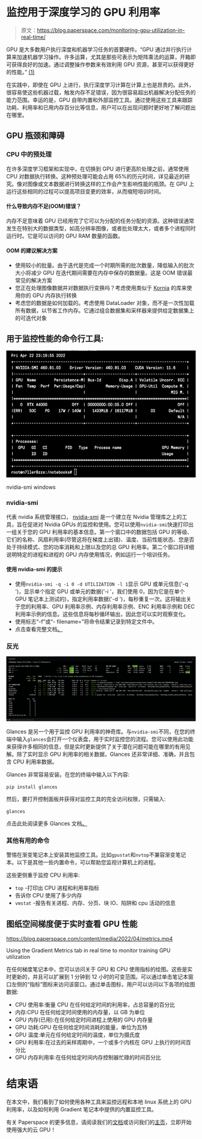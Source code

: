 # 监控用于深度学习的 GPU 利用率

> 原文：<https://blog.paperspace.com/monitoring-gpu-utilization-in-real-time/>

GPU 是大多数用户执行深度和机器学习任务的首要硬件。“GPU 通过并行执行计算来加速机器学习操作。许多运算，尤其是那些可表示为矩阵乘法的运算，开箱即可获得良好的加速。通过调整操作参数来有效利用 GPU 资源，甚至可以获得更好的性能。” [(1)](https://docs.nvidia.com/deeplearning/performance/dl-performance-getting-started/index.html)

在实践中，即使在 GPU 上进行，执行深度学习计算在计算上也是昂贵的。此外，很容易使这些机器过载，触发内存不足错误，因为很容易超出机器解决分配任务的能力范围。幸运的是，GPU 自带内置和外部监控工具。通过使用这些工具来跟踪功耗、利用率和已用内存百分比等信息，用户可以在出现问题时更好地了解问题出在哪里。

## GPU 瓶颈和障碍

### CPU 中的预处理

在许多深度学习框架和实现中，在切换到 GPU 进行更高阶处理之前，通常使用 CPU 对数据执行转换。这种预处理可能会占用 65%的历元时间，详见最近的研究。像对图像或文本数据进行转换这样的工作会产生影响性能的瓶颈。在 GPU 上运行这些相同的过程可以提高项目变更的效率，从而缩短培训时间。

#### 什么导致内存不足(OOM)错误？

内存不足意味着 GPU 已经用完了它可以为分配的任务分配的资源。这种错误通常发生在特别大的数据类型，如高分辨率图像，或者批处理太大，或者多个进程同时运行时。它是可以访问的 GPU RAM 数量的函数。

#### OOM 的建议解决方案

*   使用较小的批量。由于迭代是完成一个时期所需的批次数量，降低输入的批次大小将减少 GPU 在迭代期间需要在内存中保存的数据量。这是 OOM 错误最常见的解决方案
*   您正在处理图像数据并对数据执行变换吗？考虑使用类似于 [Kornia](https://github.com/kornia/kornia) 的库来使用你的 GPU 内存执行转换
*   考虑您的数据是如何加载的。考虑使用 DataLoader 对象，而不是一次性加载所有数据，以节省工作内存。它通过组合数据集和采样器来提供给定数据集上的可迭代对象

## 用于监控性能的命令行工具:

![](img/4b24a097ed6c510bb48d5936fa7a62a5.png)

nvidia-smi windows 

### nvidia-smi

代表 nvidia 系统管理接口， [nvidia-smi](https://developer.nvidia.com/nvidia-system-management-interface) 是一个建立在 Nvidia 管理库之上的工具，旨在促进对 Nvidia GPUs 的监控和使用。您可以使用`nvidia-smi`快速打印出一组关于您的 GPU 利用率的基本信息。第一个窗口中的数据包括 GPU 的等级、它们的名称、风扇利用率(尽管这将在梯度上出错)、温度、当前性能状态、您是否处于持续模式、您的功率消耗和上限以及您的总 GPU 利用率。第二个窗口将详细说明特定的进程和进程的 GPU 内存使用情况，例如运行一个培训任务。

#### 使用 nvidia-smi 的提示

*   使用`nvidia-smi -q -i 0 -d UTILIZATION -l 1`显示 GPU 或单元信息('-q ')，显示单个指定 GPU 或单元的数据('-i '，我们使用 0，因为它是在单个 GPU 笔记本上测试的)，指定利用率数据('-d ')，每秒重复一次。这将输出关于您的利用率、GPU 利用率示例、内存利用率示例、ENC 利用率示例和 DEC 利用率示例的信息。这些信息将每秒循环输出，因此您可以实时观察变化。
*   使用标志“-f”或“- filename=”将命令结果记录到特定文件中。
*   点击查看完整文档[。](https://developer.download.nvidia.com/compute/DCGM/docs/nvidia-smi-367.38.pdf)

### 反光

![](img/7b77578cfe995e80b5092fa26586d0a5.png)

Glances 是另一个用于监控 GPU 利用率的神奇库。与`nvidia-smi`不同，在您的终端中输入`glances`会打开一个仪表盘，用于实时监控您的流程。您可以使用此功能来获得许多相同的信息，但是实时更新提供了关于潜在问题可能在哪里的有用见解。除了实时显示 GPU 利用率的相关数据，Glances 还非常详细、准确，并且包含 CPU 利用率数据。

Glances 非常容易安装。在您的终端中输入以下内容:

`pip install glances`

然后，要打开控制面板并获得对监控工具的完全访问权限，只需输入:

`glances`

点击此处阅读更多 Glances 文档[。](https://glances.readthedocs.io/en/latest/install.html)

### 其他有用的命令

警惕在渐变笔记本上安装其他监控工具。比如`gpustat`和`nvtop`不兼容渐变笔记本。以下是其他一些内置命令，可以帮助您监视计算机上的进程。

这些更侧重于监控 CPU 利用率:

*   `top` -打印出 CPU 进程和利用率指标
*   告诉你 CPU 使用了多少内存
*   `vmstat` -报告有关进程、内存、分页、块 IO、陷阱和 cpu 活动的信息

## 图纸空间梯度便于实时查看 GPU 性能

<https://blog.paperspace.com/content/media/2022/04/metrics.mp4>



Using the Gradient Metrics tab in real time to monitor training GPU utilization

在任何梯度笔记本中，您可以访问关于 GPU 和 CPU 使用指标的绘图。这些是实时更新的，并且可以扩展到 1 分钟到 12 小时的可变范围。可以通过单击笔记本窗口左侧的“指标”图标来访问该窗口。通过单击图标，用户可以访问以下各项的绘图数据:

*   CPU 使用率:衡量 CPU 在任何给定时间的利用率，占总容量的百分比
*   内存:CPU 在任何给定时间使用的内存量，以 GB 为单位
*   GPU 内存(已用):在任何给定时间进程上使用的 GPU 内存量
*   GPU 功耗:GPU 在任何给定时间消耗的能量，单位为瓦特
*   GPU 温度:单元在任何给定时间的温度，单位为摄氏度
*   GPU 利用率:在过去的采样周期中，一个或多个内核在 GPU 上执行的时间百分比
*   GPU 内存利用率:在任何给定时间内存控制器忙碌的时间百分比

# 结束语

在本文中，我们看到了如何使用各种工具来监控远程和本地 linux 系统上的 GPU 利用率，以及如何利用 Gradient 笔记本中提供的内置监控工具。

有关 Paperspace 的更多信息，请阅读我们的[文档](https://docs.paperspace.com/)或访问我们的[主页](https://www.paperspace.com/)，立即开始使用强大的云 GPU！